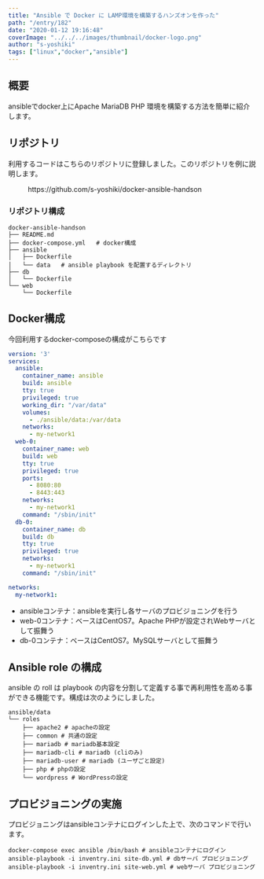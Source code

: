 ```yaml
---
title: "Ansible で Docker に LAMP環境を構築するハンズオンを作った"
path: "/entry/182"
date: "2020-01-12 19:16:48"
coverImage: "../../../images/thumbnail/docker-logo.png"
author: "s-yoshiki"
tags: ["linux","docker","ansible"]
---
```


## 概要

ansibleでdocker上にApache MariaDB PHP 環境を構築する方法を簡単に紹介します。

## リポジトリ

利用するコードはこちらのリポジトリに登録しました。このリポジトリを例に説明します。

<!-- wp:embed {"url":"https://github.com/s-yoshiki/docker-ansible-handson"} -->
<figure class="wp-block-embed"><div class="wp-block-embed__wrapper">
https://github.com/s-yoshiki/docker-ansible-handson
</div></figure>
<!-- /wp:embed -->

<!-- wp:heading {"level":3} -->

### リポジトリ構成

```
docker-ansible-handson
├── README.md
├── docker-compose.yml   # docker構成
├── ansible
│   ├── Dockerfile
│   └── data   # ansible playbook を配置するディレクトリ
├── db
│   └── Dockerfile
└── web
    └── Dockerfile
```

## Docker構成

今回利用するdocker-composeの構成がこちらです

```yml
version: '3'
services:
  ansible:
    container_name: ansible 
    build: ansible
    tty: true
    privileged: true
    working_dir: "/var/data"
    volumes:
      - ./ansible/data:/var/data  
    networks:
      - my-network1
  web-0:
    container_name: web
    build: web
    tty: true
    privileged: true
    ports:
      - 8080:80
      - 8443:443
    networks:
      - my-network1
    command: "/sbin/init"
  db-0:
    container_name: db
    build: db
    tty: true
    privileged: true
    networks:
      - my-network1
    command: "/sbin/init"

networks:
  my-network1:
```

<!-- wp:list -->
<ul><li>ansibleコンテナ：ansibleを実行し各サーバのプロビジョニングを行う</li><li>web-0コンテナ：ベースはCentOS7。Apache PHPが設定されWebサーバとして振舞う</li><li>db-0コンテナ：ベースはCentOS7。MySQLサーバとして振舞う</li></ul>
<!-- /wp:list -->

## Ansible role の構成

ansible の roll は playbook の内容を分割して定義する事で再利用性を高める事ができる機能です。構成は次のようにしました。

```shell
ansible/data
└── roles
    ├── apache2 # apacheの設定
    ├── common # 共通の設定
    ├── mariadb # mariadb基本設定
    ├── mariadb-cli # mariadb (cliのみ)
    ├── mariadb-user # mariadb (ユーザごと設定) 
    ├── php # phpの設定
    └── wordpress # WordPressの設定
```

## プロビジョニングの実施

プロビジョニングはansibleコンテナにログインした上で、次のコマンドで行います。

```shell
docker-compose exec ansible /bin/bash # ansibleコンテナにログイン
ansible-playbook -i inventry.ini site-db.yml # dbサーバ プロビジョニング
ansible-playbook -i inventry.ini site-web.yml # webサーバ プロビジョニング
```


